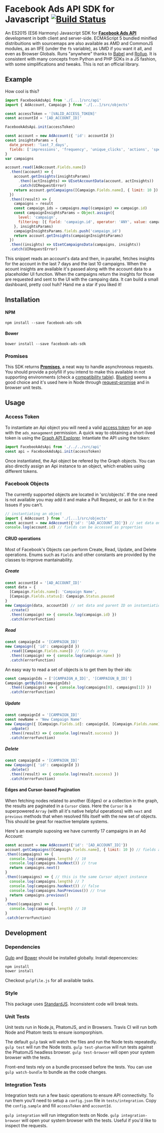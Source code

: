 # Facebook Ads API SDK for Javascript [![Build Status](https://travis-ci.org/lucascosta/facebook-js-ads-sdk.svg?branch=master)](https://travis-ci.org/lucascosta/facebook-js-ads-sdk)

An ES2015 (ES6 Harmony) Javascript SDK for [**Facebook Ads API**](https://developers.facebook.com/docs/ads-api) development in both client and server-side. ECMAScript 5 bundled minified distribuitions with sourcemaps are also available as AMD and CommonJS modules, as an IIFE (under the `fb` variable), as UMD if you want it all, and even as Browser Globals. Runs "anywhere" thanks to [Babel](https://babeljs.io/) and [Rollup](http://rollupjs.org/). It is consistent with many concepts from Python and PHP SDKs in a JS fashion, with some simplifications and tweaks. This is not an official library.

## Example

How cool is this?

```javaScript
import FacebookAdsApi from './[...]/src/api'
import { AdAccount, Campaign } from './[...]/src/objects'

const accessToken = '[VALID_ACCESS_TOKEN]'
const accountId = '[AD_ACCOUNT_ID]'

FacebookAdsApi.init(accessToken)

const account = new AdAccount({ 'id': accountId })
const insightsParams = {
  date_preset: 'last_7_days',
  fields: ['impressions', 'frequency', 'unique_clicks', 'actions', 'spend', 'cpc']
}
var campaigns

account.read([AdAccount.Fields.name])
  .then((account) => {
    account.getInsights(insightsParams)
      .then((actInsights) => UIsetAccountData(account, actInsights))
      .catch(UIRequestError)
    return account.getCampaigns([Campaign.Fields.name], { limit: 10 }) // fields array and params
  })
  .then((result) => {
    campaigns = result
    const campaign_ids = campaigns.map((campaign) => campaign.id)
    const campaignInsightsParams = Object.assign({
      level: 'campaign',
      filtering: [{ field: 'campaign.id', operator: 'ANY', value: campaign_ids }]
    }, insightsParams)
    campaignInsightsParams.fields.push('campaign_id')
    return account.getInsights(campaignInsightsParams)
  })
  .then((insights) => UIsetCampaignsData(campaigns, insights))
  .catch(UIRequestError)
```

This snippet reads an account's data and then, in parallel, fetches insights for the account in the last 7 days and the last 10 campaigns. When the acount insights are available it's passed along with the account data to a placeholder UI function. When the campaigns return the insights for those are requested and sent to the UI with the campaing data. It can build a small dashboard, pretty cool huh? <!--- In fact if you have a valid token and an account Id you can see it working right now in this (**LIVE EXAMPLE**)[https://jsfiddle.net/]. Open your console, replace the parameters and click run. You can play with other objects there if you like as well. --> Hand me a star if you liked it!

## Installation

#### NPM

`npm install --save facebook-ads-sdk`

#### Bower

`bower install --save facebook-ads-sdk`

### Promises

This SDK returns [**Promises**](https://developer.mozilla.org/en-US/docs/Web/JavaScript/Reference/Global_Objects/Promise), a neat way to handle asynchronous requests. You should provide a polyfill if you intend to make this available in not supporting environments (check a [compatibility table](https://kangax.github.io/compat-table/es6/#test-Promise)). [Bluebird](http://bluebirdjs.com/docs/getting-started.html) seems a good choice and it's used here in Node through [request-promise](https://github.com/request/request-promise) and in browser unit tests.

## Usage

### Access Token

To instantiate an Api object you will need a valid [access token](https://developers.facebook.com/docs/marketing-api/authentication) for an app with the `ads_management` permission. A quick way to obtaining a short-lived token is using the [Graph API Explorer](https://developers.facebook.com/tools/explorer/). Intantiate the API using the token:

```javaScript
import FacebookAdsApi from './../../src/api'
const api = FacebookAdsApi.init(accessToken)
```

Once instantiated, the Api object be refered by the Graph objects. You can also directly assign an Api instance to an object, which enables using different tokens.

### Facebook Objects

The currently supported objects are located in 'src/objects'. If the one need is not available you may add it and make a Pull Request, or ask for it in the Issues if you can't.

```javascript
// instantiating an object
import { AdAccount } from './[...]/src/objects'
const account = new AdAccount({'id': '[AD_ACCOUNT_ID]'}) // set data on instantiation
console.log(account.id) // fields can be accessed as properties
```

#### CRUD operations

Most of Facebook's Objects can perform Create, Read, Update, and Delete operations. Enums such as `Fields` and other constants are provided by the classes to improve mantainability.

##### Create

```javascript
const accountId = '[AD_ACCOUNT_ID]'
const data = {
  [Campaign.Fields.name]: 'Campaign Name',
  [Campaign.Fields.status]: Campaign.Status.paused
}
new Campaign(data, accountId) // set data and parent ID on instantiation
  .create()
  .then((campaign) => { console.log(campaign.id) })
  .catch(errorFunction)
```

##### Read

```javascript
const campaignId = '[CAMPAIGN_ID]'
new Campaign({ 'id': campaignId })
  .read([Campaign.Fields.name]) // fields array
  .then((campaign) => { console.log(campaign.name) })
  .catch(errorFunction)
```

An easy way to read a set of objects is to get them by their ids:

```javascript
const campaignIds = ['[CAMPAIGN_A_ID]', '[CAMPAIGN_B_ID]']
Campaign.getByIds(campaignIds)
  .then((campaigns) => { console.log(campaigns[0], campaigns[1]) })
  .catch(errorFunction)
```

##### Update

```javascript
const campaignId = '[CAMPAIGN_ID]'
const newName = 'New Campaign Name'
new Campaign({ [Campaign.Fields.id]: campaignId, [Campaign.Fields.name]: newName })
  .udpate()
  .then((result) => { console.log(result.success) })
  .catch(errorFunction)
```

##### Delete

```javascript
const campaignId = '[CAMPAIGN_ID]'
new Campaign({ 'id': campaignId })
  .delete()
  .then((result) => { console.log(result.success) })
  .catch(errorFunction)
```

#### Edges and Cursor-based Pagination

When fetching nodes related to another (Edges) or a collection in the graph, the results are paginated in a `Cursor` class. Here the `Cursor` is a superpowered `Array` (with all it's native helpful operations) with `next` and `previous` methods that when resolved fills itself with the new set of objects. This should be great for reactive template systems.

Here's an example suposing we have currently 17 campaigns in an Ad Account:

```javascript
const account = new AdAccount({'id': '[AD_ACCOUNT_ID]'})
account.getCampaigns([Campaign.Fields.name], { limit: 10 }) // fields array and params
.then((campaigns) => {
  console.log(campaigns.length) // 10
  console.log(campaigns.hasNext()) // true
  return campaigns.next()
}
.then((campaigns) => { // this is the same Cursor object instance
  console.log(campaigns.length) // 7
  console.log(campaigns.hasNext()) // false
  console.log(campaigns.hasPrevious()) // true
  return campaigns.previous()
}
.then((campaigns) => {
  console.log(campaigns.length) // 10
}
.catch(errorFunction)
```

## Development

### Dependencies

[Gulp](http://gulpjs.com/) and [Bower](http://bower.io/) should be installed globally. Install depencencies:

``` bash
npm install
bower install
```

Checkout `gulpfile.js` for all available tasks.

### Style

This package uses [StandardJS](http://standardjs.com/). Inconsistent code will break tests.

### Unit Tests

Unit tests run in Node.js, PhatomJS, and in Browsers. Travis CI will run both Node and Phatom tests to ensure isomporphism. 

The default `gulp` task  will watch the files and run the Node tests repeatedly.
`gulp test` will run the Node tests.
`gulp test-phantom` will run tests against the PhatomJS headless browser.
`gulp test-browser` will open your system browser with the tests.

Front-end tests rely on a bundle processed before the tests. You can use `gulp watch-bundle` to bundle as the code changes.

### Integration Tests

Integration tests run a few basic operations to ensure API connectivity. To run them you'll need to setup a `config.json` file in `tests/integration`. Copy the `config.sample` and fill `accessToken` and `accountId`.

`gulp integration` will run integration tests on Node.
`gulp integration-browser` will open your system browser with the tests. Useful if you'd like to inspect the requests.
